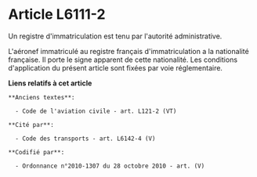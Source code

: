 # Article L6111-2

Un registre d'immatriculation est tenu par l'autorité administrative.

L'aéronef immatriculé au registre français d'immatriculation a la nationalité française. Il porte le signe apparent de cette
nationalité. Les conditions d'application du présent article sont fixées par voie réglementaire.

**Liens relatifs à cet article**

	**Anciens textes**:

	  - Code de l'aviation civile - art. L121-2 (VT)

	**Cité par**:

	  - Code des transports - art. L6142-4 (V)

	**Codifié par**:

	  - Ordonnance n°2010-1307 du 28 octobre 2010 - art. (V)
